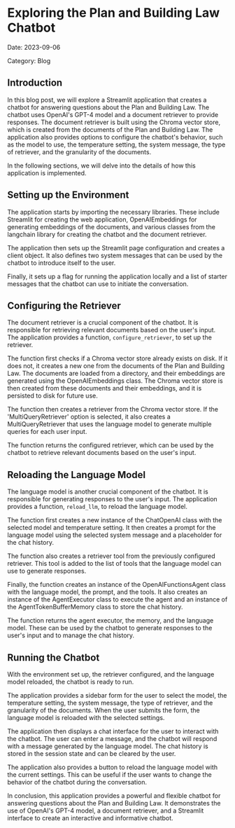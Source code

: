 # Exploring the Plan and Building Law Chatbot

Date: 2023-09-06

Category: Blog

## Introduction

In this blog post, we will explore a Streamlit application that creates a chatbot for answering questions about the Plan and Building Law. The chatbot uses OpenAI's GPT-4 model and a document retriever to provide responses. The document retriever is built using the Chroma vector store, which is created from the documents of the Plan and Building Law. The application also provides options to configure the chatbot's behavior, such as the model to use, the temperature setting, the system message, the type of retriever, and the granularity of the documents.

In the following sections, we will delve into the details of how this application is implemented.
## Setting up the Environment

The application starts by importing the necessary libraries. These include Streamlit for creating the web application, OpenAIEmbeddings for generating embeddings of the documents, and various classes from the langchain library for creating the chatbot and the document retriever.

The application then sets up the Streamlit page configuration and creates a client object. It also defines two system messages that can be used by the chatbot to introduce itself to the user.

Finally, it sets up a flag for running the application locally and a list of starter messages that the chatbot can use to initiate the conversation.
## Configuring the Retriever

The document retriever is a crucial component of the chatbot. It is responsible for retrieving relevant documents based on the user's input. The application provides a function, `configure_retriever`, to set up the retriever.

The function first checks if a Chroma vector store already exists on disk. If it does not, it creates a new one from the documents of the Plan and Building Law. The documents are loaded from a directory, and their embeddings are generated using the OpenAIEmbeddings class. The Chroma vector store is then created from these documents and their embeddings, and it is persisted to disk for future use.

The function then creates a retriever from the Chroma vector store. If the 'MultiQueryRetriever' option is selected, it also creates a MultiQueryRetriever that uses the language model to generate multiple queries for each user input.

The function returns the configured retriever, which can be used by the chatbot to retrieve relevant documents based on the user's input.
## Reloading the Language Model

The language model is another crucial component of the chatbot. It is responsible for generating responses to the user's input. The application provides a function, `reload_llm`, to reload the language model.

The function first creates a new instance of the ChatOpenAI class with the selected model and temperature setting. It then creates a prompt for the language model using the selected system message and a placeholder for the chat history.

The function also creates a retriever tool from the previously configured retriever. This tool is added to the list of tools that the language model can use to generate responses.

Finally, the function creates an instance of the OpenAIFunctionsAgent class with the language model, the prompt, and the tools. It also creates an instance of the AgentExecutor class to execute the agent and an instance of the AgentTokenBufferMemory class to store the chat history.

The function returns the agent executor, the memory, and the language model. These can be used by the chatbot to generate responses to the user's input and to manage the chat history.
## Running the Chatbot

With the environment set up, the retriever configured, and the language model reloaded, the chatbot is ready to run.

The application provides a sidebar form for the user to select the model, the temperature setting, the system message, the type of retriever, and the granularity of the documents. When the user submits the form, the language model is reloaded with the selected settings.

The application then displays a chat interface for the user to interact with the chatbot. The user can enter a message, and the chatbot will respond with a message generated by the language model. The chat history is stored in the session state and can be cleared by the user.

The application also provides a button to reload the language model with the current settings. This can be useful if the user wants to change the behavior of the chatbot during the conversation.

In conclusion, this application provides a powerful and flexible chatbot for answering questions about the Plan and Building Law. It demonstrates the use of OpenAI's GPT-4 model, a document retriever, and a Streamlit interface to create an interactive and informative chatbot.